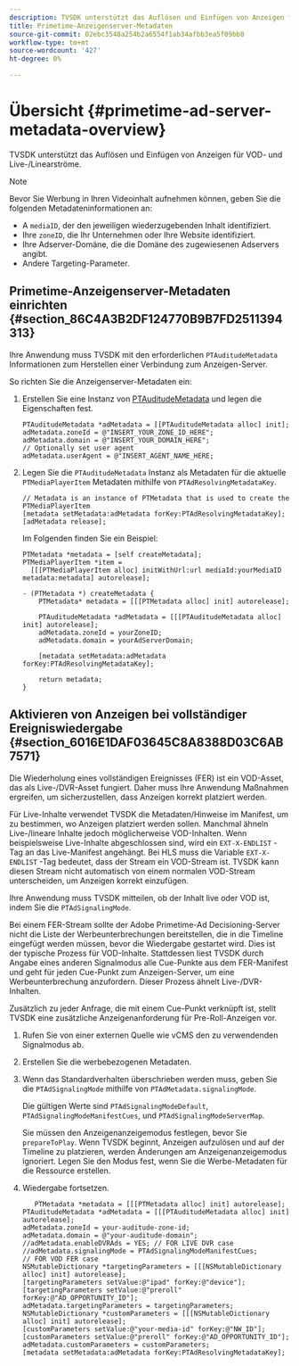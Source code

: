 ```yaml
---
description: TVSDK unterstützt das Auflösen und Einfügen von Anzeigen für VOD- und Live-/Linearströme.
title: Primetime-Anzeigenserver-Metadaten
source-git-commit: 02ebc3548a254b2a6554f1ab34afbb3ea5f09bb8
workflow-type: tm+mt
source-wordcount: '427'
ht-degree: 0%

---
```


# Übersicht {#primetime-ad-server-metadata-overview}

TVSDK unterstützt das Auflösen und Einfügen von Anzeigen für VOD- und Live-/Linearströme.

>[!NOTE]
>
>Bevor Sie Werbung in Ihren Videoinhalt aufnehmen können, geben Sie die folgenden Metadateninformationen an:
>
>* A `mediaID`, der den jeweiligen wiederzugebenden Inhalt identifiziert.
>* Ihre `zoneID`, die Ihr Unternehmen oder Ihre Website identifiziert.
>* Ihre Adserver-Domäne, die die Domäne des zugewiesenen Adservers angibt.
>* Andere Targeting-Parameter.
>

## Primetime-Anzeigenserver-Metadaten einrichten {#section_86C4A3B2DF124770B9B7FD2511394313}

Ihre Anwendung muss TVSDK mit den erforderlichen `PTAuditudeMetadata` Informationen zum Herstellen einer Verbindung zum Anzeigen-Server.

So richten Sie die Anzeigenserver-Metadaten ein:

1. Erstellen Sie eine Instanz von [PTAuditudeMetadata](https://help.adobe.com/en_US/primetime/api/psdk/appledoc/Classes/PTAuditudeMetadata.html) und legen die Eigenschaften fest.

   ```
   PTAuditudeMetadata *adMetadata = [[PTAuditudeMetadata alloc] init];  
   adMetadata.zoneId = @"INSERT_YOUR_ZONE_ID_HERE"; 
   adMetadata.domain = @"INSERT_YOUR_DOMAIN_HERE"; 
   // Optionally set user agent 
   adMetadata.userAgent = @"INSERT_AGENT_NAME_HERE; 
   ```

1. Legen Sie die `PTAuditudeMetadata` Instanz als Metadaten für die aktuelle `PTMediaPlayerItem` Metadaten mithilfe von `PTAdResolvingMetadataKey`.

   ```
   // Metadata is an instance of PTMetadata that is used to create the PTMediaPlayerItem 
   [metadata setMetadata:adMetadata forKey:PTAdResolvingMetadataKey];  
   [adMetadata release];
   ```

   Im Folgenden finden Sie ein Beispiel:

   ```
   PTMetadata *metadata = [self createMetadata]; 
   PTMediaPlayerItem *item =  
     [[[PTMediaPlayerItem alloc] initWithUrl:url mediaId:yourMediaID metadata:metadata] autorelease]; 
   
   - (PTMetadata *) createMetadata { 
       PTMetadata* metadata = [[[PTMetadata alloc] init] autorelease]; 
   
       PTAuditudeMetadata *adMetadata = [[[PTAuditudeMetadata alloc] init] autorelease];  
       adMetadata.zoneId = yourZoneID; 
       adMetadata.domain = yourAdServerDomain; 
   
       [metadata setMetadata:adMetadata forKey:PTAdResolvingMetadataKey]; 
   
       return metadata; 
   }
   ```

## Aktivieren von Anzeigen bei vollständiger Ereigniswiedergabe {#section_6016E1DAF03645C8A8388D03C6AB7571}

Die Wiederholung eines vollständigen Ereignisses (FER) ist ein VOD-Asset, das als Live-/DVR-Asset fungiert. Daher muss Ihre Anwendung Maßnahmen ergreifen, um sicherzustellen, dass Anzeigen korrekt platziert werden.

Für Live-Inhalte verwendet TVSDK die Metadaten/Hinweise im Manifest, um zu bestimmen, wo Anzeigen platziert werden sollen. Manchmal ähneln Live-/lineare Inhalte jedoch möglicherweise VOD-Inhalten. Wenn beispielsweise Live-Inhalte abgeschlossen sind, wird ein `EXT-X-ENDLIST` -Tag an das Live-Manifest angehängt. Bei HLS muss die Variable `EXT-X-ENDLIST` -Tag bedeutet, dass der Stream ein VOD-Stream ist. TVSDK kann diesen Stream nicht automatisch von einem normalen VOD-Stream unterscheiden, um Anzeigen korrekt einzufügen.

Ihre Anwendung muss TVSDK mitteilen, ob der Inhalt live oder VOD ist, indem Sie die `PTAdSignalingMode`.

Bei einem FER-Stream sollte der Adobe Primetime-Ad Decisioning-Server nicht die Liste der Werbeunterbrechungen bereitstellen, die in die Timeline eingefügt werden müssen, bevor die Wiedergabe gestartet wird. Dies ist der typische Prozess für VOD-Inhalte. Stattdessen liest TVSDK durch Angabe eines anderen Signalmodus alle Cue-Punkte aus dem FER-Manifest und geht für jeden Cue-Punkt zum Anzeigen-Server, um eine Werbeunterbrechung anzufordern. Dieser Prozess ähnelt Live-/DVR-Inhalten.

Zusätzlich zu jeder Anfrage, die mit einem Cue-Punkt verknüpft ist, stellt TVSDK eine zusätzliche Anzeigenanforderung für Pre-Roll-Anzeigen vor.

1. Rufen Sie von einer externen Quelle wie vCMS den zu verwendenden Signalmodus ab.
1. Erstellen Sie die werbebezogenen Metadaten.
1. Wenn das Standardverhalten überschrieben werden muss, geben Sie die `PTAdSignalingMode` mithilfe von `PTAdMetadata.signalingMode`.

   Die gültigen Werte sind `PTAdSignalingModeDefault`, `PTAdSignalingModeManifestCues`, und `PTAdSignalingModeServerMap`.

   Sie müssen den Anzeigenanzeigemodus festlegen, bevor Sie `prepareToPlay`. Wenn TVSDK beginnt, Anzeigen aufzulösen und auf der Timeline zu platzieren, werden Änderungen am Anzeigenanzeigemodus ignoriert. Legen Sie den Modus fest, wenn Sie die Werbe-Metadaten für die Ressource erstellen.

1. Wiedergabe fortsetzen.

   ```
      PTMetadata *metadata = [[[PTMetadata alloc] init] autorelease]; 
   PTAuditudeMetadata *adMetadata = [[[PTAuditudeMetadata alloc] init] autorelease]; 
   adMetadata.zoneId = your-auditude-zone-id; 
   adMetadata.domain = @"your-auditude-domain"; 
   //adMetadata.enableDVRAds = YES; // FOR LIVE DVR case 
   //adMetadata.signalingMode = PTAdSignalingModeManifestCues;  
   // FOR VOD FER case 
   NSMutableDictionary *targetingParameters = [[[NSMutableDictionary alloc] init] autorelease]; 
   [targetingParameters setValue:@"ipad" forKey:@"device"]; 
   [targetingParameters setValue:@"preroll" forKey:@"AD_OPPORTUNITY_ID"]; 
   adMetadata.targetingParameters = targetingParameters; 
   NSMutableDictionary *customParameters = [[[NSMutableDictionary alloc] init] autorelease]; 
   [customParameters setValue:@"your-media-id" forKey:@"NW_ID"]; 
   [customParameters setValue:@"preroll" forKey:@"AD_OPPORTUNITY_ID"]; 
   adMetadata.customParameters = customParameters; 
   [metadata setMetadata:adMetadata forKey:PTAdResolvingMetadataKey]; 
   ```

